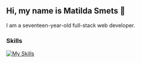 ## Hi, my name is Matilda Smets 🙌

I am a seventeen-year-old full-stack web developer.

### Skills
[![My Skills](https://skillicons.dev/icons?i=html,bootstrap,css,js,php,mysql,py,cs,cpp&theme=dark)](https://skillicons.dev)

